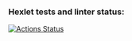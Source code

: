 ### Hexlet tests and linter status:
[![Actions Status](https://github.com/Alex-Solon/python-project-49/actions/workflows/hexlet-check.yml/badge.svg)](https://github.com/Alex-Solon/python-project-49/actions)